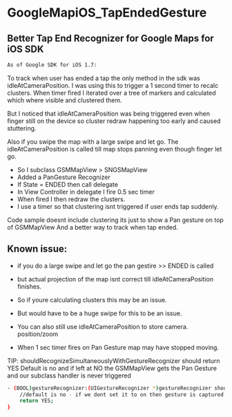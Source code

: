 GoogleMapiOS_TapEndedGesture
============================

Better Tap End Recognizer for Google Maps for iOS SDK
-----------------------------------------------------

```sh
As of Google SDK for iOS 1.7:
```

To track when user has ended a tap the only method in the sdk was idleAtCameraPosition.
I was using this to trigger a 1 second timer to recalc clusters.
When timer fired I iterated over a tree of markers and calculated which where visible and clustered them.

But I noticed that idleAtCameraPosition was being triggered even when finger still on the device 
so cluster redraw happening too early and caused stuttering.

Also if you swipe the map with a large swipe and let go.
The idleAtCameraPosition is called till map stops panning even though finger let go.


* So I subclass GSMMapView > SNGSMapView
* Added a PanGesture Recognizer
* If State = ENDED then call delegate
* In View Controller in delegate I fire 0.5 sec timer
* When fired I then redraw the clusters.
* I use a timer so that clustering isnt triggered if user ends tap suddenly.

Code sample doesnt include clustering its just to show a Pan gesture on top of GSMMapView
And a better way to track when tap ended.


Known issue:
------------
* if you do a large swipe and let go the pan gestire >> ENDED is called
* but actual projection of the map isnt correct till idleAtCameraPosition finishes.
* So if youre calculating clusters this may be an issue.
* But would have to be a huge swipe for this to be an issue.

* You can also still use idleAtCameraPosition to store camera. position/zoom
* When 1 sec timer fires on Pan Gesture map may have stopped moving.




TIP: shouldRecognizeSimultaneouslyWithGestureRecognizer should return YES
Default is no and if left at NO the GSMMapView gets the Pan Gesture and our subclass handler is never triggered

```sh
- (BOOL)gestureRecognizer:(UIGestureRecognizer *)gestureRecognizer shouldRecognizeSimultaneouslyWithGestureRecognizer:(UIGestureRecognizer *)otherGestureRecognizer{
    //default is no - if we dont set it to on then gesture is captured by GMSMapView and myGestureHandler never called
    return YES;
}
```
